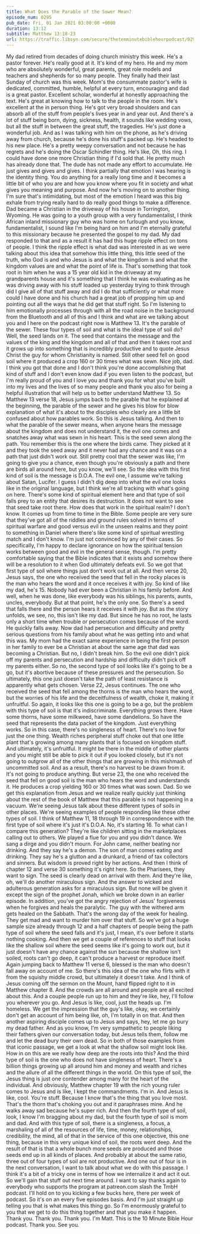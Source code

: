 ```yaml
---
title: What Does the Parable of the Sower Mean?
episode_num: 0295
pub_date: Fri, 01 Jan 2021 03:00:00 +0000
duration: 13:12
subtitle: Matthew 13:18-23
url: https://traffic.libsyn.com/secure/thetenminutebiblehourpodcast/0295_-_What_Does_the_Parable_of_the_Sower_Mean.mp3
---
```


 My dad retired from decades of doing church ministry this week. He's a pastor forever. He's really good at it. It's kind of my hero. He and my mom who are absolutely wonderful, great parents, great role models and teachers and shepherds for so many people. They finally had their last Sunday of church was this week. Mom's the consummate pastor's wife is dedicated, committed, humble, helpful at every turn, encouraging and dad is a great pastor. Excellent scholar, wonderful at honestly approaching the text. He's great at knowing how to talk to the people in the room. He's excellent at the in person thing. He's got very broad shoulders and can absorb all of the stuff from people's lives year in and year out. And there's a lot of stuff being born, dying, sickness, health, it sounds like wedding vows, but all the stuff in between the great stuff, the tragedies. He's just done a wonderful job. And as I was talking with him on the phone, as he's driving away from church, because he's done his stuff's packed up. He's headed to his new place. He's a pretty weepy conversation and not because he has regrets and he's doing the Oscar Schindler thing. He's like, Oh, this ring. I could have done one more Christian thing if I'd sold that. He pretty much has already done that. The dude has not made any effort to accumulate. He just gives and gives and gives. I think partially that emotion I was hearing is the identity thing. You do anything for a really long time and it becomes a little bit of who you are and how you know where you fit in society and what gives you meaning and purpose. And now he's moving on to another thing. I'm sure that's intimidating, but most of the emotion I heard was this big exhale from trying really hard to do really good things to make a difference. Dad became a Christian in the driveway of his house in Torrington, Wyoming. He was going to a youth group with a very fundamentalist, I think African inland missionary guy who was home on furlough and you know, fundamentalist, I sound like I'm being hard on him and I'm eternally grateful to this missionary because he presented the gospel to my dad. My dad responded to that and as a result it has had this huge ripple effect on tons of people. I think the ripple effect is what dad was interested in as we were talking about this idea that somehow this little thing, this little seed of the truth, who God is and who Jesus is and what the kingdom is and what the kingdom values are and what the point of life is. That's something that took root in him when he was a 15 year old kid in the driveway at my grandparents house and it's something that I think he was evaluating as he was driving away with his stuff loaded up yesterday trying to think through did I give all of that stuff away and did I do that sufficiently or what more could I have done and his church had a great job of propping him up and pointing out all the ways that he did get that stuff right. So I'm listening to him emotionally processes through with all the road noise in the background from the Bluetooth and all of this and I think and what are we talking about you and I here on the podcast right now is Matthew 13. It's the parable of the sewer. These four types of soil and what is the ideal type of soil do? Well, the seed lands on it. The seed that contains the message and the values of the king and the kingdom and all of that and then it takes root and it grows up into something that is incredibly productive and to quote Jesus Christ the guy for whom Christianity is named. Still other seed fell on good soil where it produced a crop 160 or 30 times what was sewn. Nice job, dad. I think you got that done and I don't think you're done accomplishing that kind of stuff and I don't even know dad if you even listen to the podcast, but I'm really proud of you and I love you and thank you for what you've built into my lives and the lives of so many people and thank you also for being a helpful illustration that will help us to better understand Matthew 13. So Matthew 13 verse 18, Jesus jumps back to the parable that he explained at the beginning, the parable of the sewer and he gives his blow for blow explanation of what it's about to the disciples who clearly are a little bit confused about how parables work. So this is Jesus talking. And then to what the parable of the sewer means, when anyone hears the message about the kingdom and does not understand it, the evil one comes and snatches away what was sewn in his heart. This is the seed sewn along the path. You remember this is the one where the birds came. They picked at it and they took the seed away and it never had any chance and it was on a path that just didn't work out. Still pretty cool that the sewer was like, I'm going to give you a chance, even though you're obviously a path and there are birds all around here, but you know, we'll see. So the idea with this first kind of soil is the message is D.O.A. The evil one, I assume we're talking about Satan, Lucifer. I guess I didn't dig deep into what the evil one looks like in the original language, but I think we're all tracking with what's going on here. There's some kind of spiritual element here and that type of soil falls prey to an entity that desires its destruction. It does not want to see that seed take root there. How does that work in the spiritual realm? I don't know. It comes up from time to time in the Bible. Some people are very sure that they've got all of the riddles and ground rules solved in terms of spiritual warfare and good versus evil in the unseen realms and they point to something in Daniel where there's like some kind of spiritual wrestling match and I don't know. I'm just not convinced by any of their cases. So specifically, I'm happy to declare ignorance on how the spiritual tension works between good and evil in the general sense, though. I'm pretty comfortable saying that the Bible indicates that it exists and somehow there will be a resolution to it when God ultimately defeats evil. So we got that first type of soil where things just don't work out at all. And then verse 20, Jesus says, the one who received the seed that fell in the rocky places is the man who hears the word and it once receives it with joy. So kind of like my dad, he's 15. Nobody had ever been a Christian in his family before. And well, when he was done, like everybody was his siblings, his parents, aunts, uncles, everybody. But at that point, he's the only one. So there's a seed that falls there and the person hears it receives it with joy. But as the story unfolds, we see, no, this isn't like my dad. But since he has no root, he lasts only a short time when trouble or persecution comes because of the word. He quickly falls away. Now dad had persecution and difficulty and pretty serious questions from his family about what he was getting into and what this was. My mom had the exact same experience in being the first person in her family to ever be a Christian at about the same age that dad was becoming a Christian. But no, I didn't break him. So the evil one didn't pick off my parents and persecution and hardship and difficulty didn't pick off my parents either. So no, the second type of soil looks like it's going to be a go, but it's abortive because of these pressures and the persecution. So ultimately, this one just doesn't take the path of least resistance is apparently what gets chosen. Verse 22, Jesus continues. The one who received the seed that fell among the thorns is the man who hears the word, but the worries of his life and the deceitfulness of wealth, choke it, making it unfruitful. So again, it looks like this one is going to be a go, but the problem with this type of soil is that it's indiscriminate. Everything grows there. Have some thorns, have some milkweed, have some dandelions. So have the seed that represents the data packet of the kingdom. Just everything works. So in this case, there's no singleness of heart. There's no love for just the one thing. Wealth riches peripheral stuff choke out that one little plant that's growing among many plants that is focused on kingdom stuff. And ultimately, it's unfruitful. It might be there in the middle of other plants and you might still be able to pick it out if you looked closely, but it's not going to outgrow all of the other things that are growing in this mishmash of uncommitted soil. And as a result, there's no harvest to be drawn from it. It's not going to produce anything. But verse 23, the one who received the seed that fell on good soil is the man who hears the word and understands it. He produces a crop yielding 160 or 30 times what was sown. Dad. So we get this explanation from Jesus and we realize really quickly just thinking about the rest of the book of Matthew that this parable is not happening in a vacuum. We're seeing Jesus talk about these different types of soils in other places. We're seeing examples of people responding like these other types of soil. I think of Matthew 11, 18 through 19 in correspondence with the first type of soil where it's just it's D.O.A. No, it's starting 16. To what can I compare this generation? They're like children sitting in the marketplaces calling out to others. We played a flue for you and you didn't dance. We sang a dirge and you didn't mourn. For John came, neither beating nor drinking. And they say he's a demon. The son of man comes eating and drinking. They say he's a glutton and a drunkard, a friend of tax collectors and sinners. But wisdom is proved right by her actions. And then I think of chapter 12 and verse 30 something it's right here. So the Pharisees, they want to sign. The seed is clearly dead on arrival with them. And they're like, oh, we'll do another miraculous sign. And the answer to wicked and adulterous generation asks for a miraculous sign. But none will be given it except the sign of the prophet Jonah, which we broke down in an earlier episode. In addition, you've got the angry rejection of Jesus' forgiveness when he forgives and heals the paralytic. The guy with the withered arm gets healed on the Sabbath. That's the wrong day of the week for healing. They get mad and want to murder him over that stuff. So we've got a huge sample size already through 12 and a half chapters of people being the path type of soil where the seed falls and it's just, I mean, it's over before it starts nothing cooking. And then we get a couple of references to stuff that looks like the shallow soil where the seed seems like it's going to work out, but it just doesn't have any chance against the sun because the shallow isn't soiled, roots can't go deep, it can't produce a harvest or reproduce itself. Again jumping back to Matthew 11 verse 6, blessed is the man who doesn't fall away on account of me. So there's this idea of the one who flirts with it from the squishy middle crowd, but ultimately it doesn't take. And I think of Jesus coming off the sermon on the Mount, hand flipped right to it in Matthew chapter 8. And the crowds are all around and people are all excited about this. And a couple people run up to him and they're like, hey, I'll follow you wherever you go. And Jesus is like, cool, just the heads up. I'm homeless. We get the impression that the guy's like, okay, we certainly don't get an account of him being like, oh, I'm totally in on that. And then another aspiring disciple comes up to Jesus and says, hey, let me go bury my dead father. And as you know, I'm very sympathetic to people liking their fathers given our conversation today, but Jesus tells them, follow me and let the dead bury their own dead. So in both of those examples from that iconic passage, we get a look at what the shallow soil might look like. How in on this are we really how deep are the roots into this? And the third type of soil is the one who does not have singleness of heart. There's a billion things growing up all around him and money and wealth and riches and the allure of all the different things in the world. On this type of soil, the Jesus thing is just one contender among many for the heart of the individual. And obviously, Matthew chapter 19 with the rich young ruler comes to Jesus and is like, I kept the commandments. I'm in. And Jesus is like, cool. You're stuff. Because I know that's the thing that you love most. That's the thorn that's choking you out and it paraphrases mine. And he walks away sad because he's super rich. And then the fourth type of soil, look, I know I'm bragging about my dad, but the fourth type of soil is mom and dad. And with this type of soil, there is a singleness, a focus, a marshaling of all of the resources of life, time, money, relationships, credibility, the mind, all of that in the service of this one objective, this one thing, because in this very unique kind of soil, the roots went deep. And the result of that is that a whole bunch more seeds are produced and those seeds end up in all kinds of places. And probably at about the same ratio, three out of four types of soil are not productive. And one out of four is in the next conversation, I want to talk about what we do with this passage. I think it's a bit of a tricky one in terms of how we internalize it and act it out. So we'll gain that stuff out next time around. I want to say thanks again to everybody who supports the program at patreon.com slash the TmbH podcast. I'll hold on to you kicking a few bucks here, there per week of podcast. So it's on an every five episodes basis. And I'm just straight up telling you that is what makes this thing go. So I'm enormously grateful to you that we get to do this thing together and that you make it happen. Thank you. Thank you. Thank you. I'm Matt. This is the 10 Minute Bible Hour podcast. Thank you. See you.